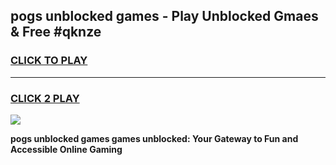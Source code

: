 
## pogs unblocked games - Play Unblocked Gmaes & Free #qknze
<h3>
<a href="https://news.freeplayer.one?title=pogs_unblocked_games&ref=03M">CLICK TO PLAY</a></h3>
<hr>

<h3>
<a href="https://news.freeplayer.one?title=pogs_unblocked_games&ref=03M">CLICK 2 PLAY</a>
  
</h3>

<a href="https://news.freeplayer.one?title=pogs_unblocked_games&ref=03M"><img src="https://clearcache.store/games.png"></a>


**pogs unblocked games games unblocked: Your Gateway to Fun and Accessible Online Gaming**
